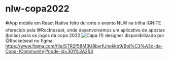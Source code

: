 # nlw-copa2022
⚽App mobile em React Native feito durante o evento NLW na trilha IGNITE oferecido pela @Rockteseat, onde desenvolvemos um aplicativo de apostas (bolão) para os jogos da copa 2022
![Capa (1)](https://user-images.githubusercontent.com/74657202/200136498-fad43a2d-ce9f-4cd8-a01e-1c8a927c0dc2.png)
designer disponibilizado por @Rocketseat no figma: https://www.figma.com/file/STR2f58M3U8byrlUnokkb9/Bol%C3%A3o-da-Copa-(Community)?node-id=301%3A254
